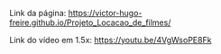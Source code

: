 Link da página: https://victor-hugo-freire.github.io/Projeto_Locacao_de_filmes/

Link do vídeo em 1.5x: https://youtu.be/4VgWsoPE8Fk
